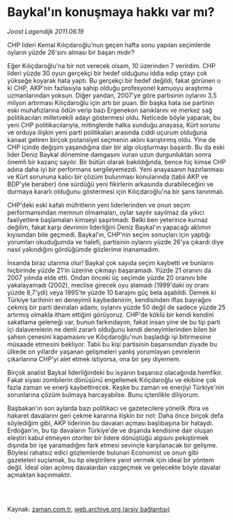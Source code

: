 # Baykal'ın konuşmaya  hakkı var mı?

*Joost Lagendijk 2011.06.19*

<td class="columnist-detail">
<p>CHP lideri Kemal Kılıçdaroğlu'nun geçen hafta sonu yapılan seçimlerde oyların yüzde 26'sını alması bir başarı mıdır?</p>
<p>
<div id="haberMetinDiv">
<p>Eğer Kılıçdaroğlu'na bir not verecek olsam, 10 üzerinden 7 verirdim. CHP lideri yüzde 30 oyun gerçekçi bir hedef olduğunu iddia edip çıtayı çok yükseğe koyarak hata yaptı. Bu gerçekçi bir hedef değildi, fakat görünen o ki CHP, AKP'nin fazlasıyla sahip olduğu profesyonel kamuoyu araştırma uzmanlarından yoksun. Diğer yandan, 2007'ye göre partisinin oylarını 3,5 milyon artırması Kılıçdaroğlu için artı bir puan. Bir başka hata ise partinin eski muhafızlarına ödün verip bazı Ergenekon sanıklarını ve merkez sağ politikacıları milletvekili adayı göstermesi oldu. Neticede böyle yaparak, bu yeni CHP politikacılarıyla, mitinglerde halka sunduğu anayasa, Kürt sorunu ve orduya ilişkin yeni parti politikaları arasında ciddi uçurum olduğuna kanaat getiren birçok potansiyel seçmenin aklını karıştırmış oldu. Yine de CHP içinde değişim yaşandığına dair bir algı oluşturmayı başardı. Bu da eski lider Deniz Baykal dönemine damgasını vuran uzun durgunluktan sonra önemli bir kazanç sayılır. Bir bütün olarak bakıldığında, bence hiç kimse CHP adına daha iyi bir performans sergileyemezdi. Yeni anayasanın hazırlanması ve Kürt sorununa kalıcı bir çözüm bulunması konularında (tabii AKP ve BDP'yle beraber) öne sürdüğü yeni fikirlerin arkasında durabileceğini ve durmaya kararlı olduğunu göstermesi için Kılıçdaroğlu'na bir şans tanınmalı. 
<p>CHP'deki eski kafalı müfritlerin yeni liderlerinden ve onun seçim performansından memnun olmamaları, oylar sayılır sayılmaz da yıkıcı faaliyetlere başlamaları kimseyi şaşırtmadı. Belki ben yeterince kurnaz değilim, fakat karşı devrimin liderliğini Deniz Baykal'ın yapacağı aklımın kıyısından bile geçmedi. Baykal'ın, CHP'nin seçim sonuçları için yaptığı yorumları okuduğumda ve halefi, partisinin oylarını yüzde 26'ya çıkardı diye nasıl yakındığını gördüğümde gözlerime inanamadım. 
<p>İnsanda biraz utanma olur! Baykal çok sayıda seçim kaybetti ve bunların hiçbirinde yüzde 21'in üzerine çıkmayı başaramadı. Yüzde 21 oranını da 2007 yılında elde etti. Ondan önceki üç seçimde yüzde 20 oranını bile yakalayamadı (2002), meclise girecek oyu alamadı (1999'daki oy oranı yüzde 8,7'ydi) veya 1995'te yüzde 10 barajını güç bela aşabildi. Demek ki Türkiye tarihinin en deneyimli kaybedeninin, kendisinden iflas bayrağını çekmiş bir parti devralan adamı, oylarını yüzde 50 değil de sadece yüzde 25 artırmış olmakla itham ettiğini görüyoruz. CHP'de köklü bir kendi kendini sakatlama geleneği var, bunun farkındayım, fakat insan yine de bu tip parti içi dalaverelerin ne denli zararlı olduğunu kendi deneyimlerinden bilen bir şahsın çenesini kapamasını ve Kılıçdaroğlu'nun başladığı işi bitirmesine müsaade etmesini bekliyor. Tabii bu kişi partisinin başarısından ziyade bu ülkede on yıllardır yaşanan gelişmeleri yanlış yorumlayan çevrelerin çıkarlarına CHP'yi alet etmek istiyorsa, ona bir şey diyemem.
<p>Birçok analist Baykal liderliğindeki bu isyanın başarısız olacağında hemfikir. Fakat siyasi zombilerin dönüşünü engellemek Kılıçdaroğlu ve ekibine çok fazla zaman ve enerji kaybettirecek. Keşke bu zaman ve enerjiyi Türkiye'nin sorunlarına çözüm bulmaya harcayabilse. Bunu içtenlikle diliyorum.
<p>Başbakan'ın son aylarda bazı politikacı ve gazetecilere yönelik iftira ve hakaret davalarını geri çekme kararına ilişkin bir not: Daha önce birçok defa söylediğim gibi, AKP liderinin bu davaları açması başlıbaşına bir hataydı. Erdoğan'ın, bu tip davaların Türkiye'de ve dışarıda kendisine dair oluşan eleştiri kabul etmeyen otoriter bir lidere dönüştüğü algısını pekiştirmek dışında bir işe yaramadığını fark etmesi sevinçle karşılanacak bir gelişme. Böylesi rahatsız edici gözlemlerde bulunan Economist ve onun gibi gazeteleri suçlamak, bu tip eleştirilere yanıt vermek için ideal bir yöntem değil. İdeal olan açılmış davalardan vazgeçmek ve gelecekte böyle davalar açmaktan kaçınmaktır. </p></p></p></p></p></div>
</p>


<p><br>
		 </br></p></td>

Kaynak: [zaman.com.tr](http://zaman.com.tr/yazar.do?yazino=1148502), [web.archive.org (arşiv bağlantısı)](http://web.archive.org/web/20110827193803/http://www.zaman.com.tr:80/yazar.do?yazino=1148502)
